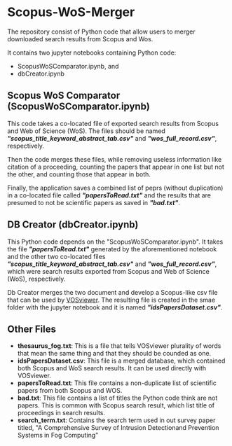 # Scopus-WoS-Merger
The repository consist of Python code that allow users to merger downloaded search results from Scopus and Wos.

It contains two jupyter notebooks containing Python code:
- ScopusWoSComparator.ipynb, and
- dbCreator.ipynb

## Scopus WoS Comparator (ScopusWoSComparator.ipynb)
This code takes a co-located file of exported search results from Scopus and Web of Science (WoS). The files should be named <i><b>"scopus_title_keyword_abstract_tab.csv"</i></b> and <i><b>"wos_full_record.csv"</i></b>, respectively.

Then the code merges these files, while removing useless information like citation of a proceeding, counting the papers that appear in one list but not the other, and counting those that appear in both.

Finally, the application saves a combined list of peprs (without duplication) in a co-located file called <i><b>"papersToRead.txt"</i></b> and the results that are presumed to not be scientific papers as saved in <i><b>"bad.txt"</i></b>.

## DB Creator (dbCreator.ipynb)
This Python code depends on the "ScopusWoSComparator.ipynb". It takes the file <i><b>"papersToRead.txt"</i></b> generated by the aforementioned notebook and the other two co-located files <i><b>"scopus_title_keyword_abstract_tab.csv"</i></b> and <i><b>"wos_full_record.csv"</i></b>, which were search results exported from Scopus and Web of Science (WoS), respectively.

Db Creator merges the two document and develop a Scopus-like csv file that can be used by <a href="https://www.vosviewer.com/">VOSviewer</a>. The resulting file is created in the smae folder with the jupyter notebook and it is named <i><b>"idsPapersDataset.csv"</i></b>.

## Other Files
- <b>thesaurus_fog.txt</b>: This is a file that tells VOSviewer plurality of words that mean the same thing and that they should be counded as one.
- <b>idsPapersDataset.csv</b>: This file is a merged database, which contained both Scopus and WoS search results. It can be used directly with VOSviewer.
- <b>papersToRead.txt</b>: This file contains a non-duplicate list of scientific papers from both Scopus and WOS.
- <b>bad.txt</b>: This file contains a list of titles the Python code think are not papers. This is common with Scopus search result, which list title of proceedings in search results.
- <b>search_term.txt</b>: Contains the search term used in out survey paper titled, "A Comprehensive Survey of Intrusion Detectionand Prevention Systems in Fog Computing"
